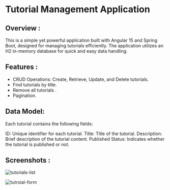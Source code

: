 # Tutorial Management Application

## Overview : 

This is a simple yet powerful application built with Angular 15 and Spring Boot, designed for managing tutorials efficiently. The application utilizes an H2 in-memory database for quick and easy data handling.

## Features :

- CRUD Operations: Create, Retrieve, Update, and Delete tutorials.
- Find tutorials by title.
- Remove all tutorials .
- Pagination.

## Data Model:

Each tutorial contains the following fields:

ID: Unique identifier for each tutorial.
Title: Title of the tutorial.
Description: Brief description of the tutorial content.
Published Status: Indicates whether the tutorial is published or not.

## Screenshots :

![tutorials-list](https://github.com/user-attachments/assets/926d001d-26bd-4c5a-858e-9cd4fa037d43)

![tutroial-form](https://github.com/user-attachments/assets/2d78f864-3af5-481a-b784-dce7544b5f9a)


